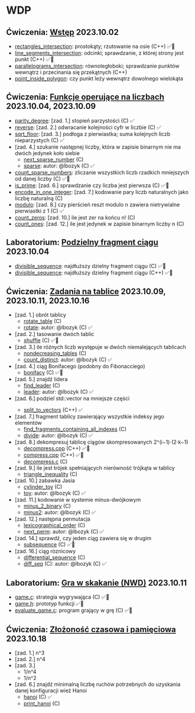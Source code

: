 # WDP
## Ćwiczenia: [Wstęp](./pdf/WDP_.Inf.23_24Z__Wstęp.pdf) 2023.10.02
* [rectangles_intersection](./src/rectangles_intersection.cpp): prostokąty; rzutowanie na osie (C++) :white_check_mark::microscope:
* [line_segments_intersection](./src/line_segments_intersection.cpp): odcinki; sprawdzanie, z której strony jest punkt (C++) :white_check_mark::microscope:
* [parallelograms_intersection](./src/parallelograms_intersection.cpp): równoległoboki; sprawdzanie punktów wewnątrz i przecinania się przekątnych (C++)
* [point_inside_polygon](./src/point_inside_polygon.cpp): czy punkt leży wewnątrz dowolnego wielokąta
## Ćwiczenia: [Funkcje operujące na liczbach](./pdf/WDP_.Inf.23_24Z__Funkcje_operujące_na_liczbach.pdf) 2023.10.04, 2023.10.09
* [parity_degree](./src/parity_degree.c): [zad. 1.] stopień parzystości (C) :white_check_mark:
* [reverse](./src/reverse.c): [zad. 2.] odwracanie kolejności cyfr w liczbie (C) :white_check_mark:
* [sqrt_floor](./src/sqrt_floor.c): [zad. 3.] podłoga z pierwiastka; suma kolejnych liczb nieparzystych (C) :white_check_mark:
* [zad. 4.] szukanie następnej liczby, która w zapisie binarnym nie ma dwóch jedynek koło siebie
    * [next_sparse_number](./src/next_sparse_number.c) (C)
    * [sparse](./src/sparse.c): autor: @lbozyk (C) :white_check_mark:
* [count_sparse_numbers](./src/count_sparse_numbers.c): zliczanie wszystkich liczb rzadkich mniejszych od danej liczby (C) :white_check_mark::microscope:
* [is_prime](./src/is_prime.c): [zad. 6.] sprawdzanie czy liczba jest pierwsza (C) :white_check_mark::microscope:
* [encode_in_one_integer](./src/encode_in_one_integer.c): [zad. 7.] kodowanie pary liczb naturalnych jako liczbę naturalną (C)
* [modulo](./src/modulo.c): [zad. 8.] czy pierścień reszt modulo n zawiera nietrywialne pierwiastki z 1 (C) :white_check_mark:
* [count_zeros](./src/count_zeros.c): [zad. 10.] ile jest zer na końcu n! (C)
* [count_ones](./src/count_ones.c): [zad. 12.] ile jest jedynek w zapisie binarnym liczby n (C)
## Laboratorium: [Podzielny fragment ciągu](./pdf/WDP_.Inf.23_24Z__Laboratorium_1__rozgrzewka.pdf) 2023.10.04
* [divisible_sequence](./src/divisible_sequence.c): najdłuższy dzielny fragment ciągu (C) :white_check_mark::microscope:
* [divisible_sequence](./src/divisible_sequence.cpp): najdłuższy dzielny fragment ciągu (C++) :white_check_mark::microscope:
## Ćwiczenia: [Zadania na tablice](./pdf/WDP_.Inf.23_24Z__Zadania_na_tablice.pdf) 2023.10.09, 2023.10.11, 2023.10.16
* [zad. 1.] obrót tablicy
    * [rotate_table](./src/rotate_table.c) (C)
    * [rotate](./src/rotate.c): autor: @lbozyk (C) :white_check_mark:
* [zad. 2.] tasowanie dwóch tablic
    * [shuffle](./src/shuffle.c) (C) :white_check_mark::microscope:
* [zad. 3.] ile różnych liczb występuje w dwóch niemalejących tablicach
    * [nondecreasing_tables](./src/nondecreasing_tables.c) (C)
    * [count_distinct](./src/count_distinct.c): autor: @lbozyk (C) :white_check_mark:
* [zad. 4.] ciąg Bonifacego (podobny do Fibonacciego)
    * [bonifacy](./src/bonifacy.c) (C) :white_check_mark::microscope:
* [zad. 5.] znajdź lidera
    * [find_leader](./src/find_leader.c) (C)
    * [leader](./src/leader.c): autor: @lbozyk (C) :white_check_mark:
* [zad. 6.] podziel std::vector<int> na mniejsze części
    * [split_to_vectors](./src/split_to_vectors.cpp) (C++) :white_check_mark:
* [zad. 7.] fragment tablicy zawierający wszystkie indeksy jego elementów
    * [find_fragments_containing_all_indexes](./src/find_fragments_containing_all_indexes.c) (C)
    * [divide](./src/divide.c): autor: @lbozyk (C) :white_check_mark:
* [zad. 8.] dekompresuj tablicę ciągów skompresowanych 2^(i−1)⋅(2⋅k−1)
    * [decompress.cpp](./src/decompress.cpp) (C++) :white_check_mark::microscope:
    * [compress.cpp](./src/compress.cpp) (C++) :white_check_mark::microscope:
    * [decompress.c](./src/decompress.c) (C)
* [zad. 9.] ile jest trójek spełniających nierówność trójkąta w tablicy
    * [triangle_inequality](./src/triangle_inequality.c) (C)
* [zad. 10.] zabawka Jasia
    * [cylinder_toy](./src/cylinder_toy.c) (C)
    * [toy](./src/toy.c): autor: @lbozyk (C) :white_check_mark:
* [zad. 11.] kodowanie w systemie minus-dwójkowym
    * [minus_2_binary](./src/minus_2_binary.c) (C)
    * [minus2](./src/minus2.c): autor: @lbozyk (C) :white_check_mark:
* [zad. 12.] następna permutacja
    * [lexicographical_order](./src/lexicographical_order.c) (C)
    * [next_perm](./src/next_perm.c): autor: @lbozyk (C) :white_check_mark:
* [zad. 14.] sprawdź, czy jeden ciąg zawiera się w drugim
    * [subsequence](./src/subsequence.c) (C) :white_check_mark::microscope:
* [zad. 16.] ciąg róznicowy
    * [differential_sequence](./src/differential_sequence.c) (C)
    * [diff_seq](./src/diff_seq.c) (C): autor: @lbozyk (C) :white_check_mark:
## Laboratorium: [Gra w skakanie (NWD)](./pdf/WDP_.Inf.23_24Z__Zadanie_rozgrzewkowe_2.pdf) 2023.10.11
* [game.c](./src/game.c): strategia wygrywająca (C) :white_check_mark::microscope:
* [game.h](./src/game.h): prototyp funkcji :white_check_mark::microscope:
* [evaluate_game.c](./src/evaluate_game.c): program grający w grę (C) :white_check_mark::microscope:
## Ćwiczenia: [Złożoność czasowa i pamięciowa](./pdf/WDP_.Inf.23_24Z__Złożoność_czasowa_i_pamięciowa.pdf) 2023.10.18
* [zad. 1.] n^3
* [zad. 2.] n^4
* [zad. 3.]
    * 1/n^4
    * 1/n^2
* [zad. 6.] znajdź minimalną liczbę ruchów potrzebnych do uzyskania danej konfiguracji wież Hanoi
    * [hanoi](./src/hanoi.c) (C) :white_check_mark:
    * [print_hanoi](./src/print_hanoi.c) (C)
